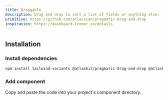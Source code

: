 ```yaml
---
title: Draggable
description: Drag and drop to sort a list of fields or anything else.
primitive: https://github.com/atlassian/pragmatic-drag-and-drop
inspiration: https://dashboard.tremor.so/details
---
```


<ComponentPreview name="Draggable" />

## Installation

<Steps>

### Install dependencies

```bash
npm install tailwind-variants @atlaskit/pragmatic-drag-and-drop @atlaskit/pragmatic-drag-and-drop-hitbox
```

### Add component

Copy and paste the code into your project's component directory.

<ComponentCode name="Draggable" type="ui" />

</Steps>

